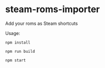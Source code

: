 # steam-roms-importer
Add your roms as Steam shortcuts

Usage: 

`npm install`

`npm run build`

`npm start`
